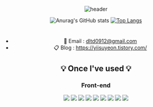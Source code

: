 <div align="center">

![header](https://capsule-render.vercel.app/api?type=rect&color=gradient&height=250&section=header&text=LEE%20SUYEON&fontSize=40&animation=twinkling)

![Anurag's GitHub stats](https://github-readme-stats.vercel.app/api?username=bagoye&show_icons=true&theme=blueberry) 
[![Top Langs](https://github-readme-stats.vercel.app/api/top-langs/?username=bagoye&layout=compact)](https://github.com/anuraghazra/github-readme-stats)


# 

- 📧  Email : dltd0912@gmail.com
- 📋  Blog : https://yiisuyeon.tistory.com/


 ## 💡 Once I've used 💡

### Front-end
<img src="https://img.shields.io/badge/React-61DAFB.svg?&style=for-the-badge&logo=React&logoColor=white">
<img src="https://img.shields.io/badge/vue.js-4FC08D.svg?&style=for-the-badge&logo=vue.js&logoColor=white">
<img src="https://img.shields.io/badge/JavaScript-F7DF1E.svg?&style=for-the-badge&logo=JavaScript&logoColor=white">
<img src="https://img.shields.io/badge/typescript-3178C6.svg?&style=for-the-badge&logo=typescript&logoColor=white">
<img src="https://img.shields.io/badge/HTML-C54127.svg?&style=for-the-badge&logo=html5&logoColor=white">
<img src="https://img.shields.io/badge/CSS-254BDD.svg?&style=for-the-badge&logo=css3&logoColor=white">
<img src="https://img.shields.io/badge/styledcomponents-DB7093.svg?&style=for-the-badge&logo=styledcomponents&logoColor=white">
<img src="https://img.shields.io/badge/tailwindcss-06B6D4.svg?&style=for-the-badge&logo=tailwindcss&logoColor=white">
<img src="https://img.shields.io/badge/threedotjs-000000.svg?&style=for-the-badge&logo=threedotjs&logoColor=white">
<br>



